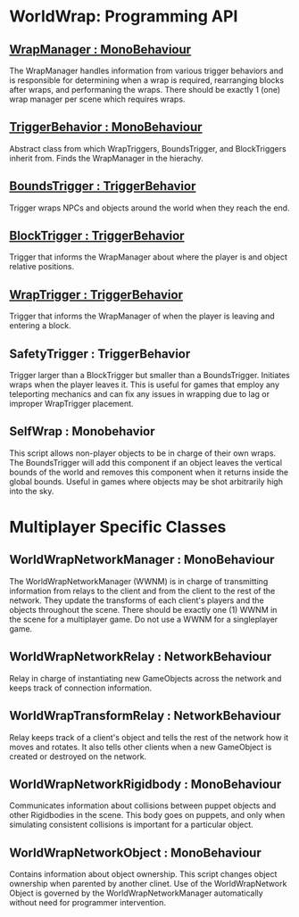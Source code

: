 # **WorldWrap: Programming API**

## [WrapManager : MonoBehaviour](https://github.com/MLivanos/WorldWrap/blob/main/API/WrapManager.md)

The WrapManager handles information from various trigger behaviors and is responsible for determining when a wrap is required, rearranging blocks after wraps, and performaning the wraps. There should be exactly 1 (one) wrap manager per scene which requires wraps.

## [TriggerBehavior : MonoBehaviour](https://github.com/MLivanos/WorldWrap/blob/main/API/TriggerBehavior.md)

Abstract class from which WrapTriggers, BoundsTrigger, and BlockTriggers inherit from. Finds the WrapManager in the hierachy.

## [BoundsTrigger : TriggerBehavior](https://github.com/MLivanos/WorldWrap/blob/main/API/BoundsTrigger.md)

Trigger wraps NPCs and objects around the world when they reach the end.

## [BlockTrigger : TriggerBehavior](https://github.com/MLivanos/WorldWrap/blob/main/API/BlockTrigger.md)

Trigger that informs the WrapManager about where the player is and object relative positions.

## [WrapTrigger : TriggerBehavior](https://github.com/MLivanos/WorldWrap/blob/main/API/WrapTrigger.md)

Trigger that informs the WrapManager of when the player is leaving and entering a block.

## SafetyTrigger : TriggerBehavior

Trigger larger than a BlockTrigger but smaller than a BoundsTrigger. Initiates wraps when the player leaves it. This is useful for games that employ any teleporting mechanics and can fix any issues in wrapping due to lag or improper WrapTrigger placement. 

## SelfWrap : Monobehavior

This script allows non-player objects to be in charge of their own wraps. The BoundsTrigger will add this component if an object leaves the vertical bounds of the world and removes this component when it returns inside the global bounds. Useful in games where objects may be shot arbitrarily high into the sky. 

# Multiplayer Specific Classes

## WorldWrapNetworkManager : MonoBehaviour

The WorldWrapNetworkManager (WWNM) is in charge of transmitting information from relays to the client and from the client to the rest of the network. They update the transforms of each client's players and the objects throughout the scene. There should be exactly one (1) WWNM in the scene for a multiplayer game. Do not use a WWNM for a singleplayer game.

## WorldWrapNetworkRelay : NetworkBehaviour

Relay in charge of instantiating new GameObjects across the network and keeps track of connection information.

## WorldWrapTransformRelay : NetworkBehaviour

Relay keeps track of a client's object and tells the rest of the network how it moves and rotates. It also tells other clients when a new GameObject is created or destroyed on the network.

## WorldWrapNetworkRigidbody : MonoBehaviour

Communicates information about collisions between puppet objects and other Rigidbodies in the scene. This body goes on puppets, and only when simulating consistent collisions is important for a particular object.

## WorldWrapNetworkObject : MonoBehaviour

Contains information about object ownership. This script changes object ownership when parented by another clinet. Use of the WorldWrapNetwork Object is governed by the WorldWrapNetworkManager automatically without need for programmer intervention.